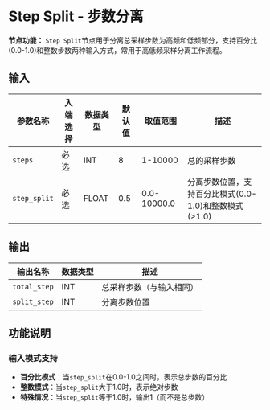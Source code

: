 # Step Split - 步数分离

**节点功能：** `Step Split`节点用于分离总采样步数为高频和低频部分，支持百分比(0.0-1.0)和整数步数两种输入方式，常用于高低频采样分离工作流程。

## 输入

| 参数名称 | 入端选择 | 数据类型 | 默认值 | 取值范围 | 描述 |
| -------- | -------- | -------- | ------ | -------- | ---- |
| `steps` | 必选 | INT | 8 | 1-10000 | 总的采样步数 |
| `step_split` | 必选 | FLOAT | 0.5 | 0.0-10000.0 | 分离步数位置，支持百分比模式(0.0-1.0)和整数模式(>1.0) |

## 输出

| 输出名称 | 数据类型 | 描述 |
|---------|----------|------|
| `total_step` | INT | 总采样步数（与输入相同） |
| `split_step` | INT | 分离步数位置 |

## 功能说明

### 输入模式支持
- **百分比模式**：当`step_split`在0.0-1.0之间时，表示总步数的百分比
- **整数模式**：当`step_split`大于1.0时，表示绝对步数
- **特殊情况**：当`step_split`等于1.0时，输出1（而不是总步数）